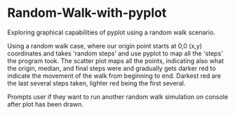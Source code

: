 # Random-Walk-with-pyplot
Exploring graphical capabilities of pyplot using a random walk scenario.

Using a random walk case, where our origin point starts at 0,0 (x,y) coordinates and takes 'random steps' and use pyplot to map 
all the 'steps' the program took. The scatter plot maps all the points, indicating also what the origin, median, and final steps were and
gradually gets darker red to indicate the movement of the walk from beginning to end. Darkest red are the last several steps taken, lighter red being 
the first several.

Prompts user if they want to run another random walk simulation on console after plot has been drawn.

